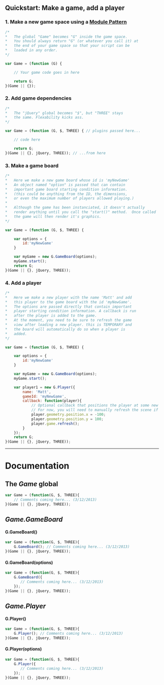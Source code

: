 ## Quickstart: Make a game, add a player
### 1. Make a new game space using a [Module Pattern](http://www.adequatelygood.com/2010/3/JavaScript-Module-Pattern-In-Depth)
```javascript
/*
*	The global "Game" becomes "G" inside the game space.
*	You should always return "G" (or whatever you call it) at
*	the end of your game space so that your script can be
*	loaded in any order.
*/

var Game = (function (G) {

    // Your game code goes in here

    return G;
}(Game || {});
```

### 2. Add game dependencies
```javascript
/*
*	The "jQuery" global becomes "$", but "THREE" stays
*	the same. Flexability kicks ass.
*/

var Game = (function (G, $, THREE) { // plugins passed here...

    // code here

    return G;
}(Game || {}, jQuery, THREE)); // ...from here

```
### 3. Make a game board
```javascript
/*
*	Here we make a new game board whose id is 'myNewGame'
*	An object named "option" is passed that can contain
*	important game board starting condition information.
*	(this could be anything from the ID, the dimensions,
*	or even the maximum number of players allowed playing.)
*
*	Although the game has been instanciated, it doesn't actually
*	render anything until you call the "start()" method.  Once called
*	the game will then render it's graphics.
*/

var Game = (function (G, $, THREE) {

    var options = {
        id:'myNewGame'
    }

    var myGame = new G.GameBoard(options);
    myGame.start();
    return G;
}(Game || {}, jQuery, THREE));
```
### 4. Add a player
```javascript
/*
*	Here we make a new player with the name 'Matt' and add
*	this player to the game board with the id 'myNewGame'.
*	The options are passed directly that contain important
* 	player starting condition information. A callback is run
*	after the player is added to the game.
*	At the moment, you need to be sure to refresh the game
*	view after loading a new player. this is TEMPORARY and
*	the board will automatically do so when a player is
*	added.
*/

var Game = (function (G, $, THREE) {

    var options = {
        id:'myNewGame'
    }

    var myGame = new G.GameBoard(options);
    myGame.start();

    var player1 = new G.Player({
        name: 'Matt',
        gameId: 'myNewGame',
        callback: function(player){
            // Optional callback that positions the player at some new X,Y coordinate.
            // For now, you will need to manually refresh the scene if you do this.
            player.geometry.position.x = -100;
            player.geometry.position.y = 100;
            player.game.refresh();
        }
    });
    return G;
}(Game || {}, jQuery, THREE));
```
 ----
# Documentation
## The *Game* global
```javascript
var Game = (function(G, $, THREE){
    // Comments coming here... (3/12/2013)
}(Game || {}, jQuery, THREE));
```


## *Game.GameBoard*
#### G.GameBoard()
```javascript
var Game = (function(G, $, THREE){
    G.GameBoard(); // Comments coming here... (3/12/2013)
}(Game || {}, jQuery, THREE));
```
#### G.GameBoard(options)
```javascript
var Game = (function(G, $, THREE){
    G.GameBoard({
       // Comments coming here... (3/12/2013) 
    });
}(Game || {}, jQuery, THREE));
```


## *Game.Player*
#### G.Player()
```javascript
var Game = (function(G, $, THREE){
    G.Player(); // Comments coming here... (3/12/2013)
}(Game || {}, jQuery, THREE));
```
#### G.Player(options)
```javascript
var Game = (function(G, $, THREE){
    G.Player({
       // Comments coming here... (3/12/2013) 
    });
}(Game || {}, jQuery, THREE));
